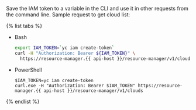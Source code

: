 Save the IAM token to a variable in the CLI and use it in other requests from the command line. Sample request to get cloud list:

{% list tabs %}

- Bash

  ```bash
  export IAM_TOKEN=`yc iam create-token`
  curl -H "Authorization: Bearer ${IAM_TOKEN}" \
    https://resource-manager.{{ api-host }}/resource-manager/v1/clouds
  ```

- PowerShell

  ```
  $IAM_TOKEN=yc iam create-token
  curl.exe -H "Authorization: Bearer $IAM_TOKEN" https://resource-manager.{{ api-host }}/resource-manager/v1/clouds
  ```

{% endlist %}

